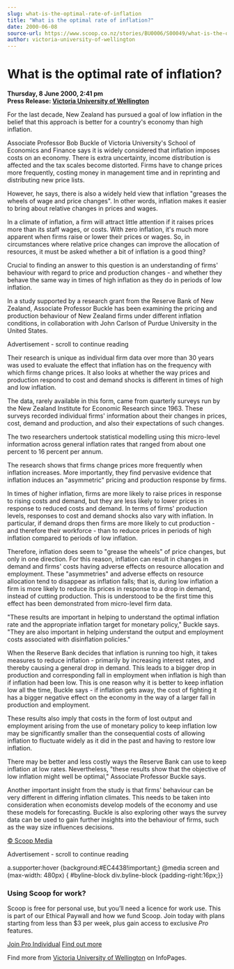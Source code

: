 ```yaml
---
slug: what-is-the-optimal-rate-of-inflation
title: "What is the optimal rate of inflation?"
date: 2000-06-08
source-url: https://www.scoop.co.nz/stories/BU0006/S00049/what-is-the-optimal-rate-of-inflation.htm
author: victoria-university-of-wellington
---
```

What is the optimal rate of inflation?
======================================

**Thursday, 8 June 2000, 2:41 pm**  
**Press Release: [Victoria University of Wellington](https://info.scoop.co.nz/Victoria_University_of_Wellington)**

For the last decade, New Zealand has pursued a goal of low inflation in the belief that this approach is better for a country's economy than high inflation.

Associate Professor Bob Buckle of Victoria University's School of Economics and Finance says it is widely considered that inflation imposes costs on an economy. There is extra uncertainty, income distribution is affected and the tax scales become distorted. Firms have to change prices more frequently, costing money in management time and in reprinting and distributing new price lists.

However, he says, there is also a widely held view that inflation "greases the wheels of wage and price changes". In other words, inflation makes it easier to bring about relative changes in prices and wages.

In a climate of inflation, a firm will attract little attention if it raises prices more than its staff wages, or costs. With zero inflation, it's much more apparent when firms raise or lower their prices or wages. So, in circumstances where relative price changes can improve the allocation of resources, it must be asked whether a bit of inflation is a good thing?

Crucial to finding an answer to this question is an understanding of firms' behaviour with regard to price and production changes - and whether they behave the same way in times of high inflation as they do in periods of low inflation.

In a study supported by a research grant from the Reserve Bank of New Zealand, Associate Professor Buckle has been examining the pricing and production behaviour of New Zealand firms under different inflation conditions, in collaboration with John Carlson of Purdue University in the United States.

Advertisement - scroll to continue reading





Their research is unique as individual firm data over more than 30 years was used to evaluate the effect that inflation has on the frequency with which firms change prices. It also looks at whether the way prices and production respond to cost and demand shocks is different in times of high and low inflation.

The data, rarely available in this form, came from quarterly surveys run by the New Zealand Institute for Economic Research since 1963. These surveys recorded individual firms' information about their changes in prices, cost, demand and production, and also their expectations of such changes.

The two researchers undertook statistical modelling using this micro-level information across general inflation rates that ranged from about one percent to 16 percent per annum.

The research shows that firms change prices more frequently when inflation increases. More importantly, they find pervasive evidence that inflation induces an "asymmetric" pricing and production response by firms.

In times of higher inflation, firms are more likely to raise prices in response to rising costs and demand, but they are less likely to lower prices in response to reduced costs and demand. In terms of firms' production levels, responses to cost and demand shocks also vary with inflation. In particular, if demand drops then firms are more likely to cut production - and therefore their workforce - than to reduce prices in periods of high inflation compared to periods of low inflation.

Therefore, inflation does seem to "grease the wheels" of price changes, but only in one direction. For this reason, inflation can result in changes in demand and firms' costs having adverse effects on resource allocation and employment. These "asymmetries" and adverse effects on resource allocation tend to disappear as inflation falls; that is, during low inflation a firm is more likely to reduce its prices in response to a drop in demand, instead of cutting production. This is understood to be the first time this effect has been demonstrated from micro-level firm data.

"These results are important in helping to understand the optimal inflation rate and the appropriate inflation target for monetary policy," Buckle says. "They are also important in helping understand the output and employment costs associated with disinflation policies."

When the Reserve Bank decides that inflation is running too high, it takes measures to reduce inflation - primarily by increasing interest rates, and thereby causing a general drop in demand. This leads to a bigger drop in production and corresponding fall in employment when inflation is high than if inflation had been low. This is one reason why it is better to keep inflation low all the time, Buckle says - if inflation gets away, the cost of fighting it has a bigger negative effect on the economy in the way of a larger fall in production and employment.

These results also imply that costs in the form of lost output and employment arising from the use of monetary policy to keep inflation low may be significantly smaller than the consequential costs of allowing inflation to fluctuate widely as it did in the past and having to restore low inflation.

There may be better and less costly ways the Reserve Bank can use to keep inflation at low rates. Nevertheless, "these results show that the objective of low inflation might well be optimal," Associate Professor Buckle says.

Another important insight from the study is that firms' behaviour can be very different in differing inflation climates. This needs to be taken into consideration when economists develop models of the economy and use these models for forecasting. Buckle is also exploring other ways the survey data can be used to gain further insights into the behaviour of firms, such as the way size influences decisions.  

[© Scoop Media](http://www.scoop.co.nz/about/terms.html)  

Advertisement - scroll to continue reading



a.supporter:hover {background:#EC4438!important;} @media screen and (max-width: 480px) { #byline-block div.byline-block {padding-right:16px;}}

### Using Scoop for work?

Scoop is free for personal use, but you’ll need a licence for work use. This is part of our Ethical Paywall and how we fund Scoop. Join today with plans starting from less than $3 per week, plus gain access to exclusive _Pro_ features.  
  
[Join Pro Individual](https://pro.scoop.co.nz/Individual/?from=ProIn24) [Find out more](https://pro.scoop.co.nz/using-scoop-for-work/?from=ProIn24)

Find more from [Victoria University of Wellington](https://info.scoop.co.nz/Victoria_University_of_Wellington) on InfoPages.